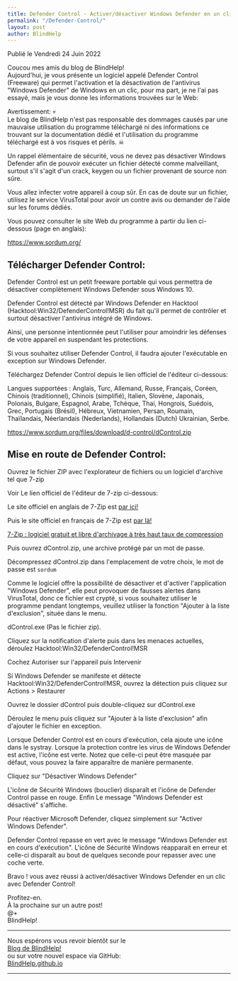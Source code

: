 ```yaml
---
title: Defender Control - Activer/désactiver Windows Defender en un clic
permalink: "/Defender-Control/"
layout: post
author: BlindHelp
---
```


<footer>Publié le Vendredi 24 Juin 2022</footer>

Coucou mes amis du blog de BlindHelp!    
Aujourd'hui, je vous présente un logiciel appelé Defender Control (Freeware) qui permet l'activation et la désactivation de l'antivirus "Windows Defender" de Windows en un clic, pour ma part, je ne l'ai pas essayé, mais je vous donne les informations trouvées sur le Web:    


Avertissement: 💀  
Le blog de BlindHelp n'est pas responsable des dommages causés par une mauvaise utilisation du programme téléchargé ni des informations ce trouvant sur la documentation dédié et l'utilisation du programme téléchargé est à vos risques et périls. ☠  


Un rappel élémentaire de sécurité, vous ne devez pas désactiver Windows Defender afin de pouvoir exécuter un fichier détecté comme malveillant, surtout s'il s'agit d'un crack, keygen ou un fichier provenant de source non sûre.

Vous allez infecter votre appareil à coup sûr. En cas de doute sur un fichier, utilisez le service VirusTotal pour avoir un contre avis ou demander de l'aide sur les forums dédiés.

Vous pouvez consulter le site Web du programme à partir du lien ci-dessous (page en anglais):

<https://www.sordum.org/>

## Télécharger Defender Control:

Defender Control est un petit freeware portable qui vous permettra de désactiver complètement Windows Defender sous Windows 10.

Defender Control est détecté par Windows Defender en Hacktool (Hacktool:Win32/DefenderControl!MSR) du fait qu'il permet de contrôler et surtout désactiver l'antivirus intégré de Windows.

Ainsi, une personne intentionnée peut l'utiliser pour amoindrir les défenses de votre appareil en suspendant les protections.

Si vous souhaitez utiliser Defender Control, il faudra ajouter l'exécutable en exception sur Windows Defender.

Téléchargez Defender Control depuis le lien officiel de l'éditeur ci-dessous:

Langues supportées : Anglais, Turc, Allemand, Russe, Français, Coréen, Chinois (traditionnel), Chinois (simplifié), Italien, Slovène, Japonais, Polonais, Bulgare, Espagnol, Arabe, Tchèque, Thai, Hongrois, Suédois, Grec, Portugais (Brésil), Hébreux, Vietnamien, Persan, Roumain, Thaïlandais, Néerlandais (Nederlands), Hollandais (Dutch) Ukrainian, Serbe.

<https://www.sordum.org/files/download/d-control/dControl.zip>

## Mise en route de Defender Control:

Ouvrez le fichier ZIP avec l'explorateur de fichiers ou un logiciel d'archive tel que 7-zip

Voir Le lien officiel de l'éditeur de 7-zip ci-dessous:

Le site officiel en anglais de 7-Zip est [par ici!](https://www.7-zip.org/)

Puis le site officiel en français de 7-Zip est [par là!](https://www.7-zip.fr/)

[7-Zip : logiciel gratuit et libre d'archivage à très haut taux de compression](https://www.7-zip.fr/)

Puis ouvrez dControl.zip, une archive protégé par un mot de passe.

Décompressez dControl.zip dans l'emplacement de votre choix, le mot de passe est `sordum`

Comme le logiciel offre la possibilité de désactiver et d'activer l'application "Windows Defender", elle peut provoquer de fausses alertes dans VirusTotal, donc ce fichier est crypté, si vous souhaitez utiliser le programme pendant longtemps, veuillez utiliser la fonction "Ajouter à la liste d'exclusion", située dans le menu.

dControl.exe (Pas le fichier zip).

Cliquez sur la notification d'alerte puis dans les menaces actuelles, déroulez Hacktool:Win32/DefenderControl!MSR

Cochez Autoriser sur l'appareil puis Intervenir

Si Windows Defender se manifeste et détecte Hacktool:Win32/DefenderControl!MSR, ouvrez la détection puis cliquez sur Actions > Restaurer

Ouvrez le dossier dControl puis double-cliquez sur dControl.exe

Déroulez le menu puis cliquez sur "Ajouter à la liste d'exclusion" afin d'ajouter le fichier en exception.

Lorsque Defender Control est en cours d'exécution, cela ajoute une icône dans le systray. Lorsque la protection contre les virus de Windows Defender est active, l'icône est verte. Notez que celle-ci peut être masquée par défaut, vous pouvez la faire apparaître de manière permanente.

Cliquez sur "Désactiver Windows Defender"

L'icône de Sécurité Windows (bouclier) disparaît et l'icône de Defender Control passe en rouge. Enfin Le message "Windows Defender est désactivé" s'affiche.

Pour réactiver Microsoft Defender, cliquez simplement sur "Activer Windows Defender".

Defender Control repasse en vert avec le message "Windows Defender est en cours d'exécution". L'icône de Sécurité Windows réapparait en erreur et celle-ci disparaît au bout de quelques seconde pour repasser avec une coche verte.

Bravo ! vous avez réussi à activer/désactiver Windows Defender en un clic avec Defender Control!

Profitez-en.    
À la prochaine sur un autre post!     
@+    
BlindHelp!    

---

Nous espérons vous revoir bientôt sur le      
[Blog de BlindHelp!](http://blindhelp.blogspot.fr/)                    
ou sur  votre nouvel espace via GitHub:                     
[BlindHelp.github.io](https://blindhelp.github.io)                    

---
